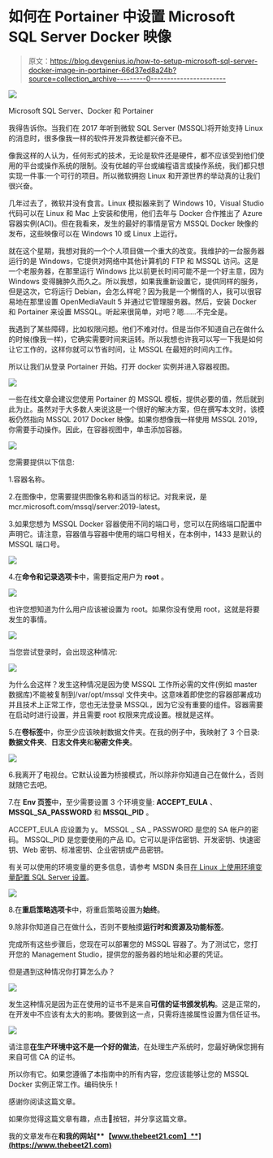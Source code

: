 # 如何在 Portainer 中设置 Microsoft SQL Server Docker 映像

> 原文：<https://blog.devgenius.io/how-to-setup-microsoft-sql-server-docker-image-in-portainer-66d37ed8a24b?source=collection_archive---------0----------------------->

![](img/f0fe46b9f66ac08617562b1d1c34cb0d.png)

Microsoft SQL Server、Docker 和 Portainer

我得告诉你。当我们在 2017 年听到微软 SQL Server (MSSQL)将开始支持 Linux 的消息时，很多像我一样的软件开发异教徒都兴奋不已。

像我这样的人认为，任何形式的技术，无论是软件还是硬件，都不应该受到他们使用的平台或操作系统的限制。没有优越的平台或编程语言或操作系统，我们都只想实现一件事:一个可行的项目。所以微软拥抱 Linux 和开源世界的举动真的让我们很兴奋。

几年过去了，微软并没有食言。Linux 模拟器来到了 Windows 10，Visual Studio 代码可以在 Linux 和 Mac 上安装和使用，他们去年与 Docker 合作推出了 Azure 容器实例(ACI)。但在我看来，发生的最好的事情是官方 MSSQL Docker 映像的发布，这些映像可以在 Windows 10 或 Linux 上运行。

就在这个星期，我想对我的一个个人项目做一个重大的改变。我维护的一台服务器运行的是 Windows，它提供对网络中其他计算机的 FTP 和 MSSQL 访问。这是一个老服务器，在那里运行 Windows 比以前更长时间可能不是一个好主意，因为 Windows 变得臃肿久而久之。所以我想，如果我重新设置它，提供同样的服务，但是这次，它将运行 Debian，会怎么样呢？因为我是一个懒惰的人，我可以很容易地在那里设置 OpenMediaVault 5 并通过它管理服务器。然后，安装 Docker 和 Portainer 来设置 MSSQL。听起来很简单，对吧？嗯……不完全是。

我遇到了某些障碍，比如权限问题。他们不难对付。但是当你不知道自己在做什么的时候(像我一样)，它确实需要时间来运转。所以我想也许我可以写一下我是如何让它工作的，这样你就可以节省时间，让 MSSQL 在最短的时间内工作。

所以让我们从登录 Portainer 开始。打开 docker 实例并进入容器视图。

![](img/77945a832b1fe14da7d0b7a3389c70b4.png)

一些在线文章会建议您使用 Portainer 的 MSSQL 模板，提供必要的值，然后就到此为止。虽然对于大多数人来说这是一个很好的解决方案，但在撰写本文时，该模板仍然指向 MSSQL 2017 Docker 映像。如果你想像我一样使用 MSSQL 2019，你需要手动操作。因此，在容器视图中，单击添加容器。

![](img/e5ec5b6d9c1f8a62c90112b706ae5357.png)

您需要提供以下信息:

1.容器名称。

2.在图像中，您需要提供图像名称和适当的标记。对我来说，是 mcr.microsoft.com/mssql/server:2019-latest。

3.如果您想为 MSSQL Docker 容器使用不同的端口号，您可以在网络端口配置中声明它。请注意，容器值与容器中使用的端口号相关，在本例中，1433 是默认的 MSSQL 端口号。

![](img/dd5b2a003bdc2c88072d52722e6db678.png)

4.在**命令和记录选项卡**中，需要指定用户为 **root** 。

![](img/8aed9c6105fdb4a27a3ca5036d6b9373.png)

也许您想知道为什么用户应该被设置为 root。如果你没有使用 root，这就是将要发生的事情。

![](img/c410459049cee1a52186699f462e46a5.png)

当您尝试登录时，会出现这种情况:

![](img/c2d623b1d5413b150d89b2a64c2498b9.png)

为什么会这样？发生这种情况是因为使 MSSQL 工作所必需的文件(例如 master 数据库)不能被复制到/var/opt/mssql 文件夹中。这意味着即使您的容器部署成功并且技术上正常工作，您也无法登录 MSSQL，因为它没有重要的组件。容器需要在启动时进行设置，并且需要 root 权限来完成设置。根就是这样。

5.在**卷标签**中，你至少应该映射数据文件夹。在我的例子中，我映射了 3 个目录:**数据文件夹**、**日志文件夹**和**秘密文件夹**。

![](img/edda711b0dc08d2086ea15b95684fb4a.png)

6.我离开了电视台。它默认设置为桥接模式，所以除非你知道自己在做什么，否则就随它去吧。

7.在 **Env 页签**中，至少需要设置 3 个环境变量: **ACCEPT_EULA** 、 **MSSQL_SA_PASSWORD** 和 **MSSQL_PID** 。

ACCEPT_EULA 应设置为 y。
MSSQL _ SA _ PASSWORD 是您的 SA 帐户的密码。
MSSQL_PID 是您要使用的产品 ID。它可以是评估密钥、开发密钥、快速密钥、Web 密钥、标准密钥、企业密钥或产品密钥。

有关可以使用的环境变量的更多信息，请参考 MSDN 条目[在 Linux 上使用环境变量配置 SQL Server 设置](https://docs.microsoft.com/en-us/sql/linux/sql-server-linux-configure-environment-variables?view=sql-server-ver15)。

![](img/8d09beb52d6fad7caa203e6bcf6bffc9.png)

8.在**重启策略选项卡**中，将重启策略设置为**始终**。

9.除非你知道自己在做什么，否则不要触摸**运行时和资源及功能标签**。

完成所有这些步骤后，您现在可以部署您的 MSSQL 容器了。为了测试它，您打开您的 Management Studio，提供您的服务器的地址和必要的凭证。

但是遇到这种情况你打算怎么办？

![](img/4ffba7d3ede043b7a5f958aaeda55990.png)

发生这种情况是因为正在使用的证书不是来自**可信的证书颁发机构**。这是正常的，在开发中不应该有太大的影响。要做到这一点，只需将连接属性设置为信任证书。

![](img/99594def3d80375b47ea288306267fdb.png)

请注意**在生产环境中这不是一个好的做法**，在处理生产系统时，您最好确保您拥有来自可信 CA 的证书。

所以你有它。如果您遵循了本指南中的所有内容，您应该能够让您的 MSSQL Docker 实例正常工作。编码快乐！

感谢你阅读这篇文章。

如果你觉得这篇文章有趣，点击👏按钮，并分享这篇文章。

我的文章发布在[](https://medium.com/@bien.baldonado)****和我的网站[**【www.thebeet21.com】**](https://www.thebeet21.com)****